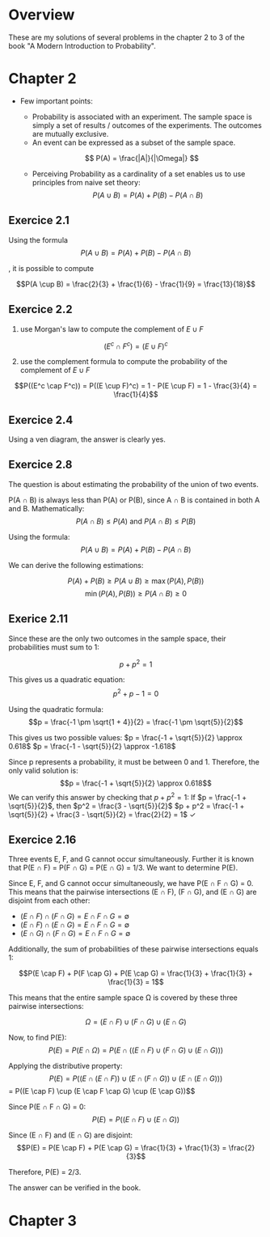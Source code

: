 # Overview

These are my solutions of several problems in the chapter 2 to 3 of the book "A Modern Introduction to Probability".

# Chapter 2

* Few important points:     
    * Probability is associated with an experiment. The sample space is simply a set of results / outcomes of the experiments. The outcomes are mutually exclusive. 
    * An event can be expressed as a subset of the sample space. 
    
    $$ P(A) = \frac{|A|}{|\Omega|} $$

    * Perceiving Probability as a cardinality of a set enables us to use principles from naive set theory: 
    $$P(A \cup B) = P(A) + P(B) - P(A \cap B)$$



## Exercice 2.1

Using the formula     $$P(A \cup B) = P(A) + P(B) - P(A \cap B)$$
 
, it is possible to compute 

$$P(A \cup B) = \frac{2}{3} + \frac{1}{6} - \frac{1}{9} = \frac{13}{18}$$ 


## Exercice 2.2

1. use Morgan's law to compute the complement of $E \cup F$

$$(E^c \cap F^c) = (E \cup F)^c$$

2. use the complement formula to compute the probability of the complement of $E \cup F$

$$P((E^c \cap F^c)) = P((E \cup F)^c) = 1 - P(E \cup F) = 1 - \frac{3}{4} = \frac{1}{4}$$


## Exercice 2.4
Using a ven diagram, the answer is clearly yes.

## Exercice 2.8
The question is about estimating the probability of the union of two events.

P(A ∩ B) is always less than P(A) or P(B), since A ∩ B is contained in both A and B. Mathematically:
$$P(A \cap B) \leq P(A) \text{ and } P(A \cap B) \leq P(B)$$

Using the formula:
$$P(A \cup B) = P(A) + P(B) - P(A \cap B)$$

We can derive the following estimations:

$$P(A) + P(B) \geq P(A \cup B) \geq \max(P(A), P(B))$$
$$\min(P(A), P(B)) \geq P(A \cap B) \geq 0$$

## Exerice 2.11

Since these are the only two outcomes in the sample space, their probabilities must sum to 1:

$$p + p^2 = 1$$

This gives us a quadratic equation:
$$p^2 + p - 1 = 0$$

Using the quadratic formula:
$$p = \frac{-1 \pm \sqrt{1 + 4}}{2} = \frac{-1 \pm \sqrt{5}}{2}$$

This gives us two possible values:
$p = \frac{-1 + \sqrt{5}}{2} \approx 0.618$
$p = \frac{-1 - \sqrt{5}}{2} \approx -1.618$

Since p represents a probability, it must be between 0 and 1. Therefore, the only valid solution is:
$$p = \frac{-1 + \sqrt{5}}{2} \approx 0.618$$
We can verify this answer by checking that $p + p^2 = 1$:
If $p = \frac{-1 + \sqrt{5}}{2}$, then $p^2 = \frac{3 - \sqrt{5}}{2}$
$p + p^2 = \frac{-1 + \sqrt{5}}{2} + \frac{3 - \sqrt{5}}{2} = \frac{2}{2} = 1$ ✓


## Exercice 2.16

Three events E, F, and G cannot occur simultaneously. Further it is known that P(E ∩ F) = P(F ∩ G) = P(E ∩ G) = 1/3. We want to determine P(E).

Since E, F, and G cannot occur simultaneously, we have P(E ∩ F ∩ G) = 0. This means that the pairwise intersections (E ∩ F), (F ∩ G), and (E ∩ G) are disjoint from each other:

- $(E \cap F) \cap (F \cap G) = E \cap F \cap G = \emptyset$
- $(E \cap F) \cap (E \cap G) = E \cap F \cap G = \emptyset$
- $(E \cap G) \cap (F \cap G) = E \cap F \cap G = \emptyset$

Additionally, the sum of probabilities of these pairwise intersections equals 1:

$$P(E \cap F) + P(F \cap G) + P(E \cap G) = \frac{1}{3} + \frac{1}{3} + \frac{1}{3} = 1$$

This means that the entire sample space Ω is covered by these three pairwise intersections:

$$\Omega = (E \cap F) \cup (F \cap G) \cup (E \cap G)$$

Now, to find P(E):
$$P(E) = P(E \cap \Omega) = P(E \cap ((E \cap F) \cup (F \cap G) \cup (E \cap G)))$$

Applying the distributive property:
$$P(E) = P((E \cap (E \cap F)) \cup (E \cap (F \cap G)) \cup (E \cap (E \cap G)))$$
     = P((E \cap F) \cup (E \cap F \cap G) \cup (E \cap G))$$

Since P(E ∩ F ∩ G) = 0:
$$P(E) = P((E \cap F) \cup (E \cap G))$$

Since (E ∩ F) and (E ∩ G) are disjoint:
$$P(E) = P(E \cap F) + P(E \cap G) = \frac{1}{3} + \frac{1}{3} = \frac{2}{3}$$

Therefore, P(E) = 2/3. 

The answer can be verified in the book.

# Chapter 3


